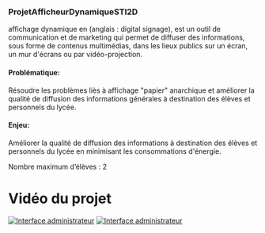 ### ProjetAfficheurDynamiqueSTI2D
affichage dynamique en (anglais : digital signage), est un outil de communication et de marketing qui permet de diffuser des informations, sous forme de contenus multimédias, dans les lieux publics sur un écran, un mur d'écrans ou par vidéo-projection. 

#### Problématique:

Résoudre les problèmes liès à affichage "papier" anarchique et améliorer la qualité de diffusion des informations générales à destination des élèves et personnels du lycée. 
 
#### Enjeu:

Améliorer la qualité de diffusion des informations à destination des élèves et personnels du lycée en minimisant les consommations d'énergie. 
 
Nombre maximum d’élèves : 2
 
# Vidéo du projet 

[![Interface administrateur](http://image.noelshack.com/fichiers/2018/38/7/1537655682-image14.jpg)](https://youtu.be/Dx_0qvph9Iw "Interface administrateur")
[![Interface administrateur](http://image.noelshack.com/fichiers/2018/38/7/1537655682-image14.jpg)](https://youtu.be/WFedoXi02L0 "Navigation sur le site web")
